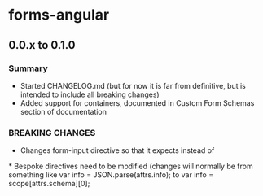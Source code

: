 # forms-angular

## 0.0.x to 0.1.0
### Summary
* Started CHANGELOG.md (but for now it is far from definitive, but is intended to include all breaking changes)
* Added support for containers, documented in Custom Form Schemas section of documentation
### BREAKING CHANGES
* Changes form-input directive so that it expects <form-input schema="formSchema"> instead of
<form-input ng-repeat="field in formSchema">
* Bespoke directives need to be modified (changes will normally be from something like
 var info = JSON.parse(attrs.info); to var info = scope[attrs.schema][0];